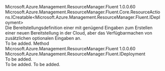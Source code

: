 <Type Name="IWithCreate" FullName="Microsoft.Azure.Management.ResourceManager.Fluent.Deployment.Definition.IWithCreate">
  <TypeSignature Language="C#" Value="public interface IWithCreate : Microsoft.Azure.Management.ResourceManager.Fluent.Core.ResourceActions.ICreatable&lt;Microsoft.Azure.Management.ResourceManager.Fluent.IDeployment&gt;" />
  <TypeSignature Language="ILAsm" Value=".class public interface auto ansi abstract IWithCreate implements class Microsoft.Azure.Management.ResourceManager.Fluent.Core.ResourceActions.ICreatable`1&lt;class Microsoft.Azure.Management.ResourceManager.Fluent.IDeployment&gt;, class Microsoft.Azure.Management.ResourceManager.Fluent.Core.ResourceActions.IIndexable" />
  <TypeSignature Language="DocId" Value="T:Microsoft.Azure.Management.ResourceManager.Fluent.Deployment.Definition.IWithCreate" />
  <TypeSignature Language="VB.NET" Value="Public Interface IWithCreate&#xA;Implements ICreatable(Of IDeployment)" />
  <TypeSignature Language="F#" Value="type IWithCreate = interface&#xA;    interface ICreatable&lt;IDeployment&gt;&#xA;    interface IIndexable" />
  <AssemblyInfo>
    <AssemblyName>Microsoft.Azure.Management.ResourceManager.Fluent</AssemblyName>
    <AssemblyVersion>1.0.0.60</AssemblyVersion>
  </AssemblyInfo>
  <Interfaces>
    <Interface>
      <InterfaceName>Microsoft.Azure.Management.ResourceManager.Fluent.Core.ResourceActions.ICreatable&lt;Microsoft.Azure.Management.ResourceManager.Fluent.IDeployment&gt;</InterfaceName>
    </Interface>
  </Interfaces>
  <Docs>
    <summary>
            Die Bereitstellungsdefinition einer mit genügend Eingaben zum Erstellen einer neuen Bereitstellung in der Cloud, aber das Verfügbarmachen von zusätzlichen optionalen Eingaben an.
            </summary>
    <remarks>To be added.</remarks>
  </Docs>
  <Members>
    <Member MemberName="BeginCreate">
      <MemberSignature Language="C#" Value="public Microsoft.Azure.Management.ResourceManager.Fluent.IDeployment BeginCreate ();" />
      <MemberSignature Language="ILAsm" Value=".method public hidebysig newslot virtual instance class Microsoft.Azure.Management.ResourceManager.Fluent.IDeployment BeginCreate() cil managed" />
      <MemberSignature Language="DocId" Value="M:Microsoft.Azure.Management.ResourceManager.Fluent.Deployment.Definition.IWithCreate.BeginCreate" />
      <MemberSignature Language="VB.NET" Value="Public Function BeginCreate () As IDeployment" />
      <MemberSignature Language="F#" Value="abstract member BeginCreate : unit -&gt; Microsoft.Azure.Management.ResourceManager.Fluent.IDeployment" Usage="iWithCreate.BeginCreate " />
      <MemberType>Method</MemberType>
      <AssemblyInfo>
        <AssemblyName>Microsoft.Azure.Management.ResourceManager.Fluent</AssemblyName>
        <AssemblyVersion>1.0.0.60</AssemblyVersion>
      </AssemblyInfo>
      <ReturnValue>
        <ReturnType>Microsoft.Azure.Management.ResourceManager.Fluent.IDeployment</ReturnType>
      </ReturnValue>
      <Parameters />
      <Docs>
        <summary>To be added.</summary>
        <returns>To be added.</returns>
        <remarks>To be added.</remarks>
      </Docs>
    </Member>
  </Members>
</Type>